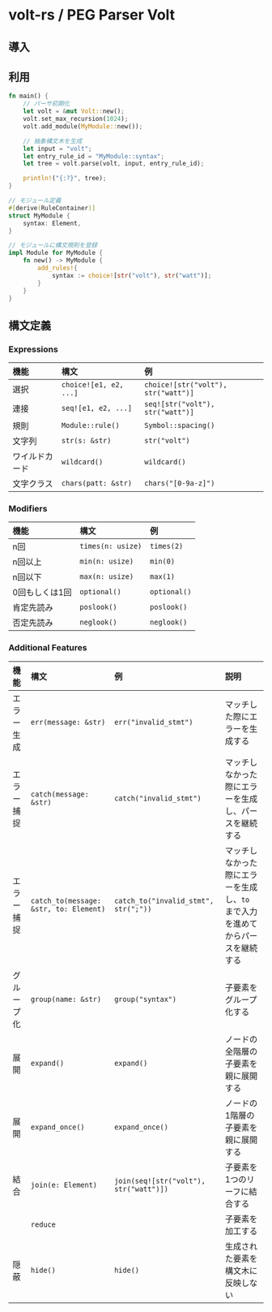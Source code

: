 # volt-rs / PEG Parser Volt

## 導入

## 利用

```rs
fn main() {
    // パーサ初期化
    let volt = &mut Volt::new();
    volt.set_max_recursion(1024);
    volt.add_module(MyModule::new());

    // 抽象構文木を生成
    let input = "volt";
    let entry_rule_id = "MyModule::syntax";
    let tree = volt.parse(volt, input, entry_rule_id);

    println!("{:?}", tree);
}

// モジュール定義
#[derive(RuleContainer)]
struct MyModule {
    syntax: Element,
}

// モジュールに構文規則を登録
impl Module for MyModule {
    fn new() -> MyModule {
        add_rules!{
            syntax := choice![str("volt"), str("watt")];
        }
    }
}
```

## 構文定義

### Expressions

|機能|構文|例|
|:-|:-|:-|
|選択|`choice![e1, e2, ...]`|`choice![str("volt"), str("watt")]`|
|連接|`seq![e1, e2, ...]`|`seq![str("volt"), str("watt")]`|
|規則|`Module::rule()`|`Symbol::spacing()`|
|文字列|`str(s: &str)`|`str("volt")`|
|ワイルドカード|`wildcard()`|`wildcard()`|
|文字クラス|`chars(patt: &str)`|`chars("[0-9a-z]")`|

### Modifiers

|機能|構文|例|
|:-|:-|:-|
|n回|`times(n: usize)`|`times(2)`|
|n回以上|`min(n: usize)`|`min(0)`|
|n回以下|`max(n: usize)`|`max(1)`|
|0回もしくは1回|`optional()`|`optional()`|
|肯定先読み|`poslook()`|`poslook()`|
|否定先読み|`neglook()`|`neglook()`|

### Additional Features

|機能|構文|例|説明|
|:-|:-|:-|:-|
|エラー生成|`err(message: &str)`|`err("invalid_stmt")`|マッチした際にエラーを生成する|
|エラー捕捉|`catch(message: &str)`|`catch("invalid_stmt")`|マッチしなかった際にエラーを生成し、パースを継続する|
|エラー捕捉|`catch_to(message: &str, to: Element)`|`catch_to("invalid_stmt", str(";"))`|マッチしなかった際にエラーを生成し、`to` まで入力を進めてからパースを継続する|
|グループ化|`group(name: &str)`|`group("syntax")`|子要素をグループ化する|
|展開|`expand()`|`expand()`|ノードの全階層の子要素を親に展開する|
|展開|`expand_once()`|`expand_once()`|ノードの1階層の子要素を親に展開する|
|結合|`join(e: Element)`|`join(seq![str("volt"), str("watt")])`|子要素を1つのリーフに結合する|
||`reduce`||子要素を加工する|
|隠蔽|`hide()`|`hide()`|生成された要素を構文木に反映しない|
